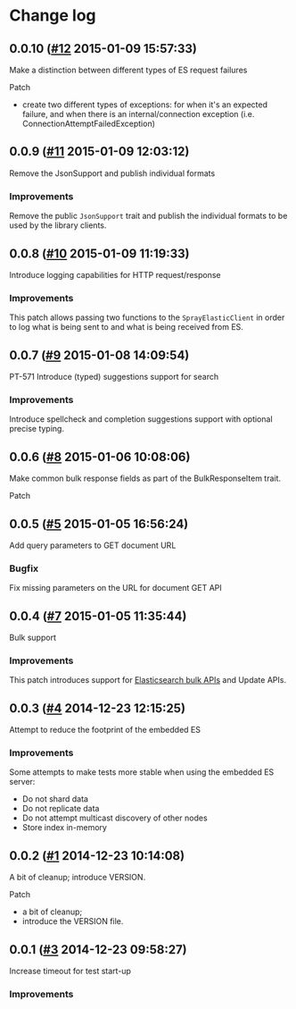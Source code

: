 # Change log

## 0.0.10 ([#12](https://git.mobcastdev.com/Labs/elastic-http/pull/12) 2015-01-09 15:57:33)

Make a distinction between different types of ES request failures

Patch

- create two different types of exceptions: for when it's an expected failure, and when there is an internal/connection exception (i.e. ConnectionAttemptFailedException)


## 0.0.9 ([#11](https://git.mobcastdev.com/Labs/elastic-http/pull/11) 2015-01-09 12:03:12)

Remove the JsonSupport and publish individual formats

### Improvements

Remove the public `JsonSupport` trait and publish the individual formats to be used by the library clients.

## 0.0.8 ([#10](https://git.mobcastdev.com/Labs/elastic-http/pull/10) 2015-01-09 11:19:33)

Introduce logging capabilities for HTTP request/response

### Improvements

This patch allows passing two functions to the `SprayElasticClient` in order to log what is being sent to and what is being received from ES.

## 0.0.7 ([#9](https://git.mobcastdev.com/Labs/elastic-http/pull/9) 2015-01-08 14:09:54)

PT-571 Introduce (typed) suggestions support for search

### Improvements

Introduce spellcheck and completion suggestions support with optional precise typing.

## 0.0.6 ([#8](https://git.mobcastdev.com/Labs/elastic-http/pull/8) 2015-01-06 10:08:06)

Make common bulk response fields as part of the BulkResponseItem trait.

Patch

## 0.0.5 ([#5](https://git.mobcastdev.com/Labs/elastic-http/pull/5) 2015-01-05 16:56:24)

Add query parameters to GET document URL

### Bugfix

Fix missing parameters on the URL for document GET API

## 0.0.4 ([#7](https://git.mobcastdev.com/Labs/elastic-http/pull/7) 2015-01-05 11:35:44)

Bulk support

### Improvements

This patch introduces support for [Elasticsearch bulk APIs](http://www.elasticsearch.org/guide/en/elasticsearch/reference/current/docs-bulk.html) and Update APIs.


## 0.0.3 ([#4](https://git.mobcastdev.com/Labs/elastic-http/pull/4) 2014-12-23 12:15:25)

Attempt to reduce the footprint of the embedded ES

### Improvements

Some attempts to make tests more stable when using the embedded ES server:

* Do not shard data
* Do not replicate data
* Do not attempt multicast discovery of other nodes
* Store index in-memory

## 0.0.2 ([#1](https://git.mobcastdev.com/Labs/elastic-http/pull/1) 2014-12-23 10:14:08)

A bit of cleanup; introduce VERSION.

Patch

- a bit of cleanup;
- introduce the VERSION file.

## 0.0.1 ([#3](https://git.mobcastdev.com/Labs/elastic-http/pull/3) 2014-12-23 09:58:27)

Increase timeout for test start-up

### Improvements

